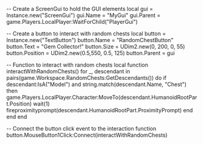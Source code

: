-- Create a ScreenGui to hold the GUI elements
local gui = Instance.new("ScreenGui")
gui.Name = "MyGui"
gui.Parent = game.Players.LocalPlayer:WaitForChild("PlayerGui")

-- Create a button to interact with random chests
local button = Instance.new("TextButton")
button.Name = "RandomChestButton"
button.Text = "Gem Collector!"
button.Size = UDim2.new(0, 200, 0, 55)
button.Position = UDim2.new(0.5,550, 0.5, 125)
button.Parent = gui

-- Function to interact with random chests
local function interactWithRandomChests()
    for _, descendant in pairs(game.Workspace.RandomChests:GetDescendants()) do
        if descendant:IsA("Model") and string.match(descendant.Name, "Chest") then
            game.Players.LocalPlayer.Character:MoveTo(descendant.HumanoidRootPart.Position)
            wait(1)
            fireproximityprompt(descendant.HumanoidRootPart.ProximityPrompt)
        end
    end
end

-- Connect the button click event to the interaction function
button.MouseButton1Click:Connect(interactWithRandomChests)
